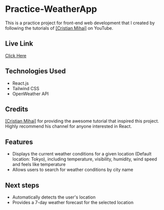 # Practice-WeatherApp
This is a practice project for front-end web development that I created by following the tutorials of <a href="https://www.youtube.com/CristianMihai01" target="_blank">[Cristian Mihai]</a> on YouTube. 
## Live Link
<a href="https://bonbon111-practice-weather-app.vercel.app/" target="_blank">Click Here</a>
## Technologies Used
- React.js
- Tailwind CSS
- OpenWeather API
## Credits
<a href="https://www.youtube.com/CristianMihai01" target="_blank">[Cristian Mihai]</a> for providing the awesome tutorial that inspired this project. Highly recommend his channel for anyone interested in React.
## Features
- Displays the current weather conditions for a given location (Default location: Tokyo), including temperature, visibility, humidity, wind speed and feels like temperature
- Allows users to search for weather conditions by city name
## Next steps
- Automatically detects the user's location
- Provides a 7-day weather forecast for the selected location
